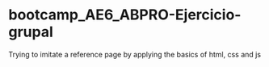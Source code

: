 # bootcamp_AE6_ABPRO-Ejercicio-grupal

Trying to imitate a reference page by applying the basics of html, css and js 